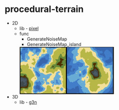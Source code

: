 # procedural-terrain

* 2D
    * lib - [pixel](https://github.com/faiface/pixel)
    * func 
        * GenerateNoiseMap
        * GenerateNoiseMap_island
        <div style="display: flex;">
            <img src="./gif/2d_terrain.gif" alt="terrain" style="width: 33%;">
            <img src="./gif/2d_island.gif" alt="island" style="width: 33%;">
        </div>
* 3D
    * lib - [g3n](https://github.com/g3n/engine)